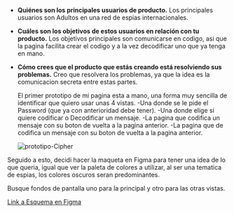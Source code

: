 - **Quiénes son los principales usuarios de producto.**
  Los principales usuarios son Adultos en una red de espias internacionales.

- **Cuáles son los objetivos de estos usuarios en relación con tu producto.**
  Los objetivos principales son comunicarse en codigo, asi que la pagina facilita crear el codigo y a la vez decodificar uno que ya tenga en mano.

- **Cómo crees que el producto que estás creando está resolviendo sus problemas.**
  Creo que resolvera los problemas, ya que la idea es la comunicacion secreta entre estas partes.

  El primer prototipo de mi pagina esta a mano, una forma muy sencilla de identificar que quiero usar unas 4 vistas.
  -Una donde se le pide el Password (que ya con anterioridad debe tener).
  -Una donde elige si quiere codificar o Decodificar un mensaje.
  -La pagina que codifica un mensaje con su boton de vuelta a la pagina anterior.
  -La pagina que de codifica un mensaje con su boton de vuelta a la pagina anterior.

  <img src="https://i.ibb.co/Qvbs1ZK/prototipo-Cipher.jpg" alt="prototipo-Cipher" border="0">

Seguido a esto, decidi hacer la maqueta en Figma para tener una idea de lo que queria, igual que ver la paleta de colores a utilizar, al ser una tematica de espias, los colores oscuros seran predominantes.

Busque fondos de pantalla uno para la principal y otro para las otras vistas.

<a href="https://www.figma.com/file/gJEbHnOuf6mK0O7IqS9Pur/Untitled?node-id=0%3A1">Link a Esquema en Figma</a>
